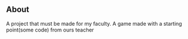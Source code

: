 ## About
A project that must be made for my faculty. A game made with a starting point(some code) from ours teacher

